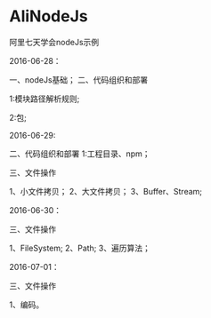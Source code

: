 # AliNodeJs
阿里七天学会nodeJs示例


2016-06-28：

一、nodeJs基础；
二、代码组织和部署 

1:模块路径解析规则;

2:包;

2016-06-29:

二、代码组织和部署
1:工程目录、npm；

三、文件操作

1、小文件拷贝；
2、大文件拷贝；
3、Buffer、Stream;

2016-06-30：

三、文件操作

1、FileSystem;
2、Path;
3、遍历算法；

2016-07-01：

三、文件操作

1、编码。
